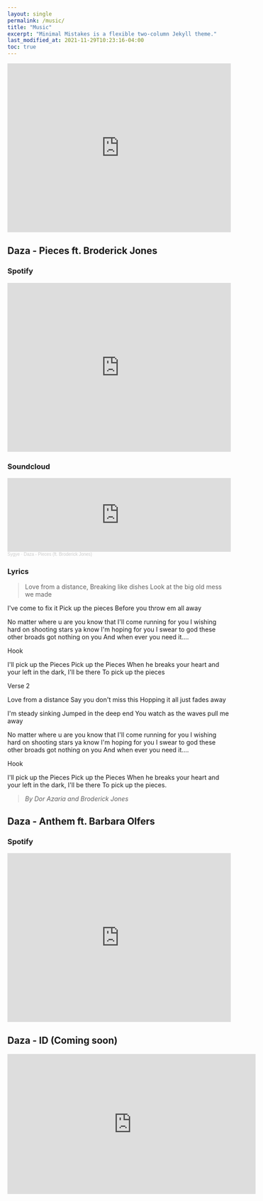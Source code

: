 ```yaml
---
layout: single
permalink: /music/
title: "Music"
excerpt: "Minimal Mistakes is a flexible two-column Jekyll theme."
last_modified_at: 2021-11-29T10:23:16-04:00
toc: true
---
```


<iframe src="https://open.spotify.com/embed/artist/55v13S1YDCGX3klIXn8UIN?utm_source=generator&theme=0" width="100%" height="380" frameBorder="0" allowfullscreen="" allow="autoplay; clipboard-write; encrypted-media; fullscreen; picture-in-picture"></iframe>

## Daza - Pieces ft. Broderick Jones

### Spotify

<iframe src="https://open.spotify.com/embed/track/1tHKKgoVZqvGtU53iZPjhY?utm_source=generator&theme=0" width="100%" height="380" frameBorder="0" allowfullscreen="" allow="autoplay; clipboard-write; encrypted-media; fullscreen; picture-in-picture"></iframe>

### Soundcloud

<iframe width="100%" height="166" scrolling="no" frameborder="no" allow="autoplay" src="https://w.soundcloud.com/player/?url=https%3A//api.soundcloud.com/tracks/296837992&color=%23000000&auto_play=false&hide_related=false&show_comments=true&show_user=true&show_reposts=false&show_teaser=true"></iframe><div style="font-size: 10px; color: #cccccc;line-break: anywhere;word-break: normal;overflow: hidden;white-space: nowrap;text-overflow: ellipsis; font-family: Interstate,Lucida Grande,Lucida Sans Unicode,Lucida Sans,Garuda,Verdana,Tahoma,sans-serif;font-weight: 100;"><a href="https://soundcloud.com/sygye" title="Sygye" target="_blank" style="color: #cccccc; text-decoration: none;">Sygye</a> · <a href="https://soundcloud.com/sygye/pieces" title="Daza - Pieces (ft. Broderick Jones)" target="_blank" style="color: #cccccc; text-decoration: none;">Daza - Pieces (ft. Broderick Jones)</a></div>

### Lyrics

> Love from a distance,
Breaking like dishes
Look at the big old mess we made

I've come to fix it
Pick up the pieces
Before you throw em all away

No matter where u are you know that I'll come running for you
I wishing hard on shooting stars ya know I'm hoping for you
I swear to god these other broads got nothing on you
And when ever you need it....

Hook

I'll pick up the Pieces
Pick up the Pieces
When he breaks your heart and your left in the dark, I'll be there
To pick up the pieces

Verse 2

Love from a distance
Say you don't miss this
Hopping it all just fades away

I'm steady sinking
Jumped in the deep end
You watch as the waves pull me away

No matter where u are you know that I'll come running for you
I wishing hard on shooting stars ya know I'm hoping for you
I swear to god these other broads got nothing on you
And when ever you need it....

Hook

I'll pick up the Pieces
Pick up the Pieces
When he breaks your heart and your left in the dark, I'll be there
To pick up the pieces.

> <cite>By Dor Azaria and Broderick Jones</cite>


## Daza - Anthem ft. Barbara Olfers

### Spotify

<iframe src="https://open.spotify.com/embed/track/0wNjKFEScHMcULQFbGRPb9?utm_source=generator&theme=0" width="100%" height="380" frameBorder="0" allowfullscreen="" allow="autoplay; clipboard-write; encrypted-media; fullscreen; picture-in-picture"></iframe>

## Daza - ID (Coming soon)

<iframe width="560" height="315" src="https://www.youtube.com/embed/1YsDVYfAR6k" title="YouTube video player" frameborder="0" allow="accelerometer; autoplay; clipboard-write; encrypted-media; gyroscope; picture-in-picture" allowfullscreen></iframe>
